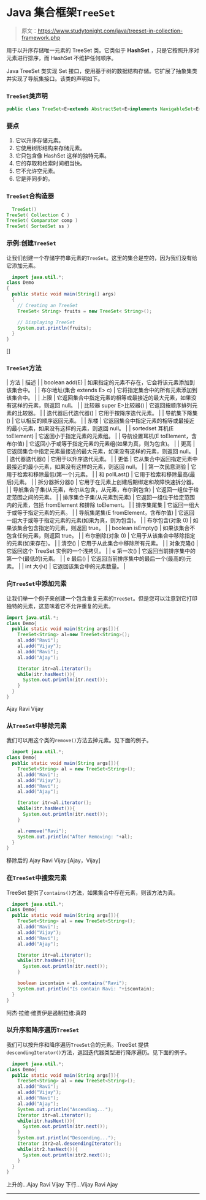 # Java 集合框架`TreeSet`

> 原文：<https://www.studytonight.com/java/treeset-in-collection-framework.php>

用于以升序存储唯一元素的 TreeSet 类。它类似于 **HashSet** ，只是它按照升序对元素进行排序，而 HashSet 不维护任何顺序。

Java TreeSet 类实现 Set 接口，使用基于树的数据结构存储。它扩展了抽象集类并实现了导航集接口。该类的声明如下。

### `TreeSet`类声明

```java
public class TreeSet<E>extends AbstractSet<E>implements NavigableSet<E>, Cloneable, Serializable
```

### 要点

1.  它以升序存储元素。
2.  它使用树形结构来存储元素。
3.  它只包含像 HashSet 这样的独特元素。
4.  它的存取和检索时间相当快。
5.  它不允许空元素。
6.  它是非同步的。

### `TreeSet`合构造器

```java
  TreeSet()
TreeSet( Collection C )  
TreeSet( Comparator comp )
TreeSet( SortedSet ss ) 

```

### 示例:创建`TreeSet`

让我们创建一个存储字符串元素的`TreeSet`。这里的集合是空的，因为我们没有给它添加元素。

```java
  import java.util.*;
class Demo
{
  public static void main(String[] args)
  {   
    // Creating an TreeSet
    TreeSet< String> fruits = new TreeSet< String>();

    // Displaying TreeSet
    System.out.println(fruits);
  }
} 

```

[]

### `TreeSet`方法

| 方法 | 描述 |
| boolean add(E) | 如果指定的元素不存在，它会将该元素添加到该集合中。 |
| 布尔地址(集合 extends E> c) | 它将指定集合中的所有元素添加到该集合中。 |
| 上限 | 它返回集合中指定元素的相等或最接近的最大元素，如果没有这样的元素，则返回 null。 |
| 比较器 super E>比较器() | 它返回按顺序排列元素的比较器。 |
| 迭代器后代迭代器() | 它用于按降序迭代元素。 |
| 导航集下降集() | 它以相反的顺序返回元素。 |
| 东楼 | 它返回集合中指定元素的相等或最接近的最小元素，如果没有这样的元素，则返回 null。 |
| sortedset 耳机(E toElement) | 它返回小于指定元素的元素组。 |
| 导航设置耳机(E toElement，含布尔值) | 它返回小于或等于指定元素的元素组(如果为真，则为包含)。 |
| 更高 | 它返回集合中指定元素最接近的最大元素，如果没有这样的元素，则返回 null。 |
| 迭代器迭代器() | 它用于以升序迭代元素。 |
| 更低 | 它从集合中返回指定元素中最接近的最小元素，如果没有这样的元素，则返回 null。 |
| 第一次民意测验 | 它用于检索和移除最低(第一个)元素。 |
| 和 pollLast() | 它用于检索和移除最高(最后)元素。 |
| 拆分器拆分器() | 它用于在元素上创建后期绑定和故障快速拆分器。 |
| 导航集合子集(从元素，布尔从包含，从元素，布尔到包含) | 它返回一组位于给定范围之间的元素。 |
| 排序集合子集(从元素到元素) | 它返回一组位于给定范围内的元素，包括 fromElement 和排除 toElement。 |
| 排序集尾集 | 它返回一组大于或等于指定元素的元素。 |
| 导航集尾集(E fromElement，含布尔值) | 它返回一组大于或等于指定元素的元素(如果为真，则为包含)。 |
| 布尔包含(对象 0) | 如果该集合包含指定的元素，则返回 true。 |
| boolean isEmpty() | 如果该集合不包含任何元素，则返回 true。 |
| 布尔删除(对象 0) | 它用于从该集合中移除指定的元素(如果存在)。 |
| 清空() | 它用于从此集合中移除所有元素。 |
| 对象克隆() | 它返回这个 TreeSet 实例的一个浅拷贝。 |
| e 第一次() | 它返回当前排序集中的第一个(最低的)元素。 |
| e 最后() | 它返回当前排序集中的最后一个(最高的)元素。 |
| int 大小() | 它返回该集合中的元素数量。 |

### 向`TreeSet`中添加元素

让我们举一个例子来创建一个包含重复元素的`TreeSet`。但是您可以注意到它打印独特的元素，这意味着它不允许重复的元素。

```java
import java.util.*;
class Demo{
  public static void main(String args[]){
    TreeSet<String> al=new TreeSet<String>();
    al.add("Ravi");
    al.add("Vijay");
    al.add("Ravi");
    al.add("Ajay");

    Iterator itr=al.iterator();
    while(itr.hasNext()){
      System.out.println(itr.next());
    }
  }
} 
```

Ajay Ravi Vijay

### 从`TreeSet`中移除元素

我们可以用这个类的`remove()`方法去掉元素。见下面的例子。

```java
  import java.util.*;
class Demo{
  public static void main(String args[]){
    TreeSet<String> al = new TreeSet<String>();
    al.add("Ravi");
    al.add("Vijay");
    al.add("Ravi");
    al.add("Ajay");

    Iterator itr=al.iterator();
    while(itr.hasNext()){
      System.out.println(itr.next());
    }

    al.remove("Ravi");
    System.out.println("After Removing: "+al);
  }
} 

```

移除后的 Ajay Ravi Vijay:[Ajay，Vijay]

### 在`TreeSet`中搜索元素

TreeSet 提供了`contains()`方法，如果集合中存在元素，则该方法为真。

```java
  import java.util.*;
class Demo{
  public static void main(String args[]){
    TreeSet<String> al = new TreeSet<String>();
    al.add("Ravi");
    al.add("Vijay");
    al.add("Ravi");
    al.add("Ajay");

    Iterator itr=al.iterator();
    while(itr.hasNext()){
      System.out.println(itr.next());
    }

    boolean iscontain = al.contains("Ravi");
    System.out.println("Is contain Ravi: "+iscontain);
  }
} 

```

阿杰·拉维·维贾伊是遏制拉维:真的

### 以升序和降序遍历`TreeSet`

我们可以按升序和降序遍历`TreeSet`合的元素。TreeSet 提供`descendingIterator()`方法，返回迭代器类型进行降序遍历。见下面的例子。

```java
  import java.util.*;
class Demo{
  public static void main(String args[]){
    TreeSet<String> al = new TreeSet<String>();
    al.add("Ravi");
    al.add("Vijay");
    al.add("Ravi");
    al.add("Ajay");
    System.out.println("Ascending...");
    Iterator itr=al.iterator();
    while(itr.hasNext()){
      System.out.println(itr.next());
    }
    System.out.println("Descending...");
    Iterator itr2=al.descendingIterator();
    while(itr2.hasNext()){
      System.out.println(itr2.next());
    }
  }
} 

```

上升的...Ajay Ravi Vijay 下行...Vijay Ravi Ajay

* * *